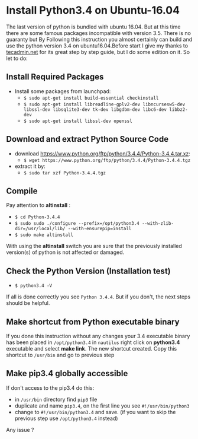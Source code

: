 # Install Python3.4 on Ubuntu-16.04
The last version of python is bundled with ubuntu 16.04. But at this time there are some famous packages incompatible with version 3.5. There is no guaranty but By Following this instruction you almost certainly  can build and use the python version 3.4 on ubuntu16.04.Before start I give my thanks to [tecadmin.net](http://bit.ly/py34biu1604) for its great step by step guide, but I do some edition on it. So let to do:

## Install Required Packages
* Install some packages from launchpad:
    * `$ sudo apt-get install build-essential checkinstall`
    * `$ sudo apt-get install libreadline-gplv2-dev libncursesw5-dev libssl-dev libsqlite3-dev tk-dev libgdbm-dev libc6-dev libbz2-dev`
    * `$ sudo apt-get install libssl-dev openssl`
    
## Download and extract Python Source Code
* download https://www.python.org/ftp/python/3.4.4/Python-3.4.4.tar.xz:
    * `$ wget https://www.python.org/ftp/python/3.4.4/Python-3.4.4.tgz`
* extract it by:
    * `$ sudo tar xzf Python-3.4.4.tgz`
    
## Compile
Pay attention to **altinstall** :
* `$ cd Python-3.4.4`
* `$ sudo sudo ./configure --prefix=/opt/python3.4 --with-zlib-dir=/usr/local/lib/ --with-ensurepip=install`
* `$ sudo make altinstall`
    
With using the **altinstall** switch you are sure that the previously installed version(s) of python is not affected or damaged.

## Check the Python Version (Installation test)
* `$ python3.4 -V`

If all is done correctly you see `Python 3.4.4`. But if you don't, the next steps should be helpful.


## Make shortcut from Python executable binary
If you done this instruction without any changes your 3.4 executable binary has been placed in `/opt/python3.4` in `nautilus` right click on **python3.4** executable and select **make link**. The new shortcut created. Copy this shortcut to `/usr/bin` and go to previous step

## Make pip3.4 globally accessible
If don't access to the pip3.4 do this:

* in `/usr/bin` directory find `pip3` file
* duplicate and name `pip3.4`, on the first line you see `#!/usr/bin/python3`
* change to `#!/usr/bin/python3.4` and save. (if you want to skip the previous step use `/opt/python3.4` instead)

Any issue ?